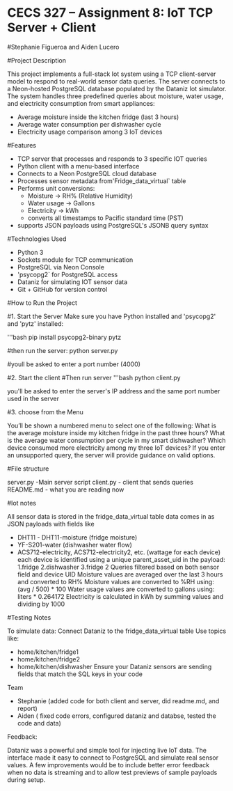 # CECS 327 – Assignment 8: IoT TCP Server + Client
#Stephanie Figueroa and Aiden Lucero

#Project Description

This project implements a full-stack Iot system using a TCP client-server model to respond to real-world sensor data queries. The server connects to a Neon-hosted PostgreSQL database populated by the Dataniz Iot simulator. The system handles three predefined queries about moisture, water usage, and electricity consumption from smart appliances:
- Average moisture inside the kitchen fridge (last 3 hours)
- Average water consumption per dishwasher cycle
- Electricity usage comparison among 3 IoT devices

#Features

- TCP server that processes and responds to 3 specific IOT queries
- Python client with a menu-based interface
- Connects to a Neon PostgreSQL cloud database
- Processes sensor metadata from'Fridge_data_virtual` table
- Performs unit conversions:
  - Moisture → RH% (Relative Humidity)
  - Water usage → Gallons
  - Electricity → kWh
  - converts all timestamps to Pacific standard time (PST)
- supports JSON payloads using PostgreSQL's JSONB query syntax

#Technologies Used

- Python 3
- Sockets module for TCP communication
- PostgreSQL via Neon Console
- 'psycopg2` for PostgreSQL access
- Dataniz for simulating IOT sensor data
- Git + GitHub for version control

#How to Run the Project

#1. Start the Server
Make sure you have Python installed and 'psycopg2' and 'pytz' installed:

'''bash
pip install psycopg2-binary pytz

#then run the server:
python server.py

#youll be asked to enter a port number 
(4000)

#2. Start the client
#Then run server
'''bash
python client.py

you'll be asked to enter the server's IP address and the same port number used in the server

#3. choose from the Menu

You’ll be shown a numbered menu to select one of the following:
What is the average moisture inside my kitchen fridge in the past three hours?
What is the average water consumption per cycle in my smart dishwasher?
Which device consumed more electricity among my three IoT devices?
If you enter an unsupported query, the server will provide guidance on valid options.

#File structure

server.py -Main server script
client.py - client that sends queries 
README.md - what you are reading now

#Iot notes

All sensor data is stored in the fridge_data_virtual table
data comes in as JSON payloads with fields like 
- DHT11 - DHT11-moisture (fridge moisture)
- YF-S201-water (dishwasher water flow)
- ACS712-electricity, ACS712-electricity2, etc. (wattage for each device)
each device is identified using a unique parent_asset_uid in the payload:
1.fridge
2.dishwasher
3.fridge 2
Queries filtered based on both sensor field and device UID
Moisture values are averaged over the last 3 hours and converted to RH%
Moisture values are converted to %RH using: (avg / 500) * 100
Water usage values are converted to gallons using: liters * 0.264172
Electricity is calculated in kWh by summing values and dividing by 1000

#Testing Notes

To simulate data:
Connect Dataniz to the fridge_data_virtual table
Use topics like:
- home/kitchen/fridge1
- home/kitchen/fridge2
- home/kitchen/dishwasher
Ensure your Dataniz sensors are sending fields that match the SQL keys in your code

Team

- Stephanie (added code for both client and server, did readme.md, and report)
- Aiden ( fixed code errors, configured dataniz and databse, tested the code and data)

Feedback:

Dataniz was a powerful and simple tool for injecting live IoT data. The interface made it easy to 
connect to PostgreSQL and simulate real sensor values. A few improvements would be to include better
error feedback when no data is streaming and to allow test previews of sample payloads during setup.









